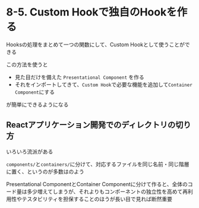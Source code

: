 # 8-5. Custom Hookで独自のHookを作る

Hooksの処理をまとめて一つの関数にして、Custom Hookとして使うことができる

この方法を使うと

- 見た目だけを備えた `Presentational Component` を作る
- それをインポートしてきて、`Custom Hook`で必要な機能を追加して`Container Component`にする

が簡単にできるようになる


## Reactアプリケーション開発でのディレクトリの切り方
いろいろ流派がある

`components/`と`containers/`に分けて、対応するファイルを同じ名前・同じ階層に置く、というのが多数はのよう


Presentational ComponentとContainer Componentに分けて作ると、全体のコード量は多少増えてしまうが、それよりもコンポーネントの独立性を高めて再利用性やテスタビリティを担保することのほうが長い目で見れば断然重要
